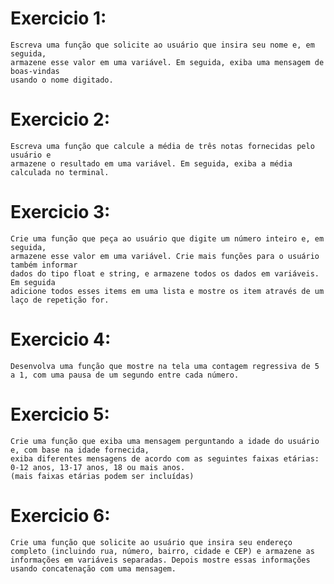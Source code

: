 # Exercicio 1:
    Escreva uma função que solicite ao usuário que insira seu nome e, em seguida,
	armazene esse valor em uma variável. Em seguida, exiba uma mensagem de boas-vindas
	usando o nome digitado.
    
# Exercicio 2:
	Escreva uma função que calcule a média de três notas fornecidas pelo usuário e
	armazene o resultado em uma variável. Em seguida, exiba a média calculada no terminal.

# Exercicio 3:
	Crie uma função que peça ao usuário que digite um número inteiro e, em seguida,
	armazene esse valor em uma variável. Crie mais funções para o usuário também informar 
	dados do tipo float e string, e armazene todos os dados em variáveis. Em seguida
	adicione todos esses items em uma lista e mostre os item através de um laço de repetição for.

# Exercicio 4:
	Desenvolva uma função que mostre na tela uma contagem regressiva de 5 a 1, com uma pausa de um segundo entre cada número.

# Exercicio 5:
	Crie uma função que exiba uma mensagem perguntando a idade do usuário e, com base na idade fornecida,
	exiba diferentes mensagens de acordo com as seguintes faixas etárias: 0-12 anos, 13-17 anos, 18 ou mais anos.
	(mais faixas etárias podem ser incluídas)

# Exercicio 6:
	Crie uma função que solicite ao usuário que insira seu endereço completo (incluindo rua, número, bairro, cidade e CEP) e armazene as informações em variáveis separadas. Depois mostre essas informações usando concatenação com uma mensagem.